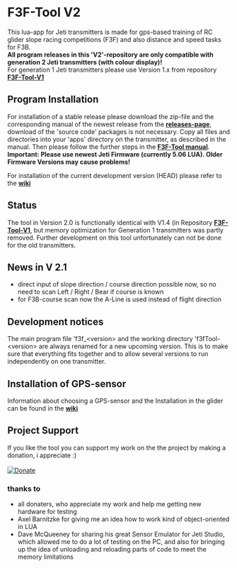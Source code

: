 # F3F-Tool V2
This lua-app for Jeti transmitters is made for gps-based training of RC glider slope racing competitions (F3F) and also distance and speed tasks for F3B.<br>
**All program releases in this 'V2'-repository are only compatible with generation 2 Jeti transmitters (with colour display)!**<br>
For generation 1 Jeti transmitters please use Version 1.x from repository [**F3F-Tool-V1**](https://github.com/frank-sc/F3F-Tool-V1) 

## Program Installation
For installation of a stable release please download the zip-file and the corresponding manual of the newest release from the [**releases-page**](https://github.com/frank-sc/F3F-Tool-V2/releases), download of the 'source code' packages is not necessary. Copy all files and directories into your 'apps' directory on the transmitter, as described in the manual. Then please follow the further steps in the [**F3F-Tool manual**](docs/F3F-Tool%20Manual.md).<br>
**Important: Please use newest Jeti Firmware (currently 5.06 LUA). Older Firmware Versions may cause problems!**

For installation of the current development version (HEAD) please refer to the [**wiki**](https://github.com/frank-sc/F3F-Tool-V2/wiki)

## Status
The tool in Version 2.0 is functionally identical with V1.4 (in Repository [**F3F-Tool-V1**](https://github.com/frank-sc/F3F-Tool-V1), but memory optimization for Generation 1 transmitters was partly removed. Further development on this tool unfortunately can not be done for the old transmitters.

## News in V 2.1
- direct input of slope direction / course direction possible now, so no need to scan Left / Right / Bear if course is known
- for F3B-course scan now the A-Line is used instead of flight direction

## Development notices
The main program file 'f3f_\<version\> and the working directory 'f3fTool-\<version\> are always renamed for a new upcoming version. This is to make sure that everything fits together and to allow several versions to run independently on one transmitter.

## Installation of GPS-sensor
Information about choosing a GPS-sensor and the Installation in the glider can be found in the [**wiki**](https://github.com/frank-sc/F3F-Tool-V2/wiki)

## Project Support
If you like the tool you can support my work on the the project by making a donation, i appreciate :)<br><br>
[![Donate](https://www.paypalobjects.com/en_US/i/btn/btn_donateCC_LG.gif)](https://www.PayPal.Me/f3frank)<br>

### thanks to
- all donaters, who appreciate my work and help me getting new hardware for testing
- Axel Barnitzke for giving me an idea how to work kind of object-oriented in LUA
- Dave McQueeney for sharing his great Sensor Emulator for Jeti Studio, which allowed me to do a lot of testing on the PC,
and also for bringing up the idea of unloading and reloading parts of code to meet the memory limitations
